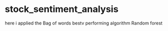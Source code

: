 # stock_sentiment_analysis
here i applied the Bag of words 
bestv performing algorithm Random forest
